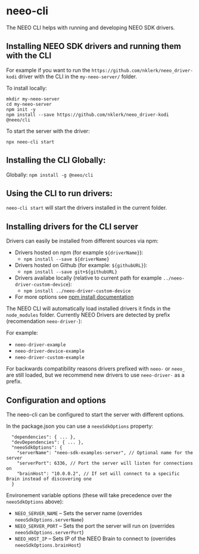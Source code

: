 # neeo-cli

The NEEO CLI helps with running and developing NEEO SDK drivers.

## Installing NEEO SDK drivers and running them with the CLI

For example if you want to run the `https://github.com/nklerk/neeo_driver-kodi` driver with the CLI in the `my-neeo-server/` folder.

To install locally:
```
mkdir my-neeo-server
cd my-neeo-server
npm init -y
npm install --save https://github.com/nklerk/neeo_driver-kodi @neeo/cli
```

To start the server with the driver:
```
npx neeo-cli start
```

## Installing the CLI Globally:

Globally: `npm install -g @neeo/cli`

## Using the CLI to run drivers:

`neeo-cli start` will start the drivers installed in the current folder.

## Installing drivers for the CLI server

Drivers can easily be installed from different sources via npm:

* Drivers hosted on npm (for example `${driverName}`):
  * `npm install --save ${driverName}`
* Drivers hosted on Github (for example: `${githubURL}`):
  * `npm install --save git+${githubURL}`
* Drivers availabe locally (relative to current path for example `../neeo-driver-custom-device`):
  * `npm install ../neeo-driver-custom-device`
* For more options see [npm install documentation](https://docs.npmjs.com/cli/install)

The NEEO CLI will automatically load installed drivers it finds in the `node_modules` folder. Currently NEEO Drivers are detected by prefix (recomendation `neeo-driver-`):

For example:
* `neeo-driver-example`
* `neeo-driver-device-example`
* `neeo-driver-custom-example`

For backwards compatibility reasons drivers prefixed with `neeo-` or `neeo_` are still loaded, but we recommend new drivers to use `neeo-driver-` as a prefix.

## Configuration and options

The neeo-cli can be configured to start the server with different options.

In the package.json you can use a `neeoSdkOptions` property:
```
  "dependencies": { ... },
  "devDependencies": { ... },
  "neeoSdkOptions": {
    "serverName": "neeo-sdk-examples-server", // Optional name for the server
    "serverPort": 6336, // Port the server will listen for connections on
    "brainHost": "10.0.0.2", // If set will connect to a specific Brain instead of discovering one
  }
```

Environement variable options (these will take precedence over the `neeoSdkOptions` above):
* `NEEO_SERVER_NAME` – Sets the server name (overrides `neeoSdkOptions.serverName`)
* `NEEO_SERVER_PORT` – Sets the port the server will run on (overrides `neeoSdkOptions.serverPort`)
* `NEEO_HOST_IP` – Sets IP of the NEEO Brain to connect to (overrides `neeoSdkOptions.brainHost`)
